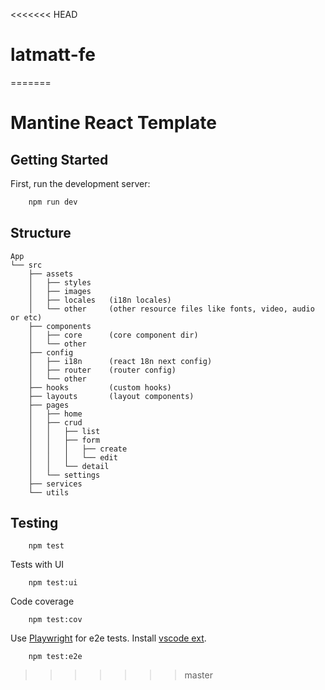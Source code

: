 <<<<<<< HEAD
# latmatt-fe
=======
# Mantine React Template

## Getting Started

First, run the development server:

```bash
    npm run dev
```

## Structure

```
App
└── src
    ├── assets
    │   ├── styles
    │   ├── images
    │   ├── locales   (i18n locales)
    │   └── other     (other resource files like fonts, video, audio or etc)
    ├── components
    │   ├── core      (core component dir)
    │   └── other
    ├── config
    │   ├── i18n      (react 18n next config)
    │   ├── router    (router config)
    │   └── other
    ├── hooks         (custom hooks)
    ├── layouts       (layout components)
    ├── pages
    │   ├── home
    │   ├── crud
    │   │   ├── list
    │   │   ├── form
    │   │   │   ├── create
    │   │   │   └── edit
    │   │   └── detail
    │   └── settings
    ├── services
    └── utils
```

## Testing

```
    npm test
```

Tests with UI

```
    npm test:ui
```

Code coverage

```
    npm test:cov
```

Use [Playwright](https://playwright.dev) for e2e tests. Install [vscode ext](https://marketplace.visualstudio.com/items?itemName=ms-playwright.playwright).

```
    npm test:e2e
```
>>>>>>> master

